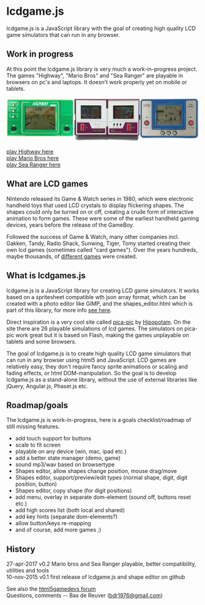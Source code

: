 lcdgame.js
==========
lcdgame.js is a JavaScript library with the goal of creating high quality LCD 
game simulators that can run in any browser. 

Work in progress
----------------
At this point the lcdgame.js library is very much a work-in-progress project. 
The games "Highway", "Mario Bros" and "Sea Ranger" are playable in browsers on
pc's and laptops. It doesn't work properly yet on mobile or tablets. 

![preview screenshot](/lcdgamejs_preview.png?raw=true "preview")

[play Highway here](http://bdrgames.nl/lcdgames/highway)  
[play Mario Bros here](http://bdrgames.nl/lcdgames/mariobros)  
[play Sea Ranger here](http://bdrgames.nl/lcdgames/searanger/)

What are LCD games
------------------
Nintendo released its Game & Watch series in 1980, which were electronic
handheld toys that used LCD crystals to display flickering shapes. The shapes
could only be turned on or off, creating a crude form of interactive animation
to form games. These were some of the earliest handheld gaming devices, years
before the release of the GameBoy.

Followed the success of Game & Watch, many other companies incl. Gakken,
Tandy, Radio Shack, Sunwing, Tiger, Tomy started creating their own lcd games
(sometimes called "card games"). Over the years hundreds, maybe thousands, of
[different games](http://handheldempire.com/games.jsp) were created.

What is lcdgames.js
--------------------
lcdgame.js is a JavaScript library for creating LCD game simulators. It works 
based on a spritesheet compatible wth json array format, which can be created with a photo editor like GIMP, and the 
shapes_editor.html which is part of this library, for more info [see here](/utils/).

Direct inspiration is a very cool site called 
[pica-pic](http://www.pica-pic.com/) by 
[Hipopotam](http://www.hipopotamstudio.pl/). On the site there are 26 playable 
simulations of lcd games. The simulators on pica-pic work great but it is based 
on Flash, making the games unplayable on tablets and some browsers. 

The goal of lcdgame.js is to create high quality LCD game simulators that can 
run in any browser using html5 and JavaScript. LCD games are relatively easy, 
they don't require fancy sprite animations or scaling and fading effects, or 
html DOM-manipulation. So the goal is to develop lcdgame.js as a stand-alone 
library, without the use of external libraries like jQuery, Angular.js, 
Phaser.js etc. 
 
Roadmap/goals
-------------
The lcdgame.js is work-in-progress, here is a goals checklist/roadmap of
still missing features.

* add touch support for buttons
* scale to fit screen
* playable on any device (win, mac, ipad etc.)
* add a better state manager (demo, game)
* sound mp3/wav based on browsertype
* Shapes editor, allow shapes change position, mouse drag/move
* Shapes editor, support/preview/edit types (normal shape, digit, digit position, button)
* Shapes editor, copy shape (for digit positions)
* add menu, overlay in separate dom-element (sound off, buttons reset etc.)
* add high scores list (both local and shared)
* add key hints (separate dom-elements?)
* allow button/keys re-mapping
* and of course, add more games ;)

History
-------
27-apr-2017 v0.2 Mario bros and Sea Ranger playable, better compatibility, utilities and tools   
10-nov-2015 v0.1 first release of lcdgame.js and shape editor on github

See also the [html5gamedevs forum](http://www.html5gamedevs.com/topic/8204-lcd-game-simulator-engine-using-html5js/)  
Questions, comments -- Bas de Reuver (bdr1976@gmail.com)
